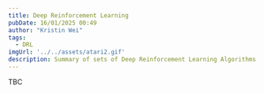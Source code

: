 ```yaml
---
title: Deep Reinforcement Learning 
pubDate: 16/01/2025 00:49 
author: "Kristin Wei"
tags:
  - DRL
imgUrl: '../../assets/atari2.gif'
description: Summary of sets of Deep Reinforcement Learning Algorithms.
---
```

TBC

